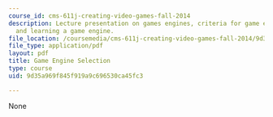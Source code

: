 ```yaml
---
course_id: cms-611j-creating-video-games-fall-2014
description: Lecture presentation on games engines, criteria for game engine selection,
  and learning a game engine.
file_location: /coursemedia/cms-611j-creating-video-games-fall-2014/9d35a969f845f919a9c696530ca45fc3_MITCMS_611JF14_Game_Engine.pdf
file_type: application/pdf
layout: pdf
title: Game Engine Selection
type: course
uid: 9d35a969f845f919a9c696530ca45fc3

---
```

None